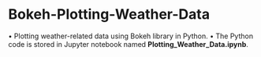 # Bokeh-Plotting-Weather-Data
&#8226; Plotting weather-related data using Bokeh library in Python.
&#8226; The Python code is stored in Jupyter notebook named **Plotting_Weather_Data.ipynb**.
